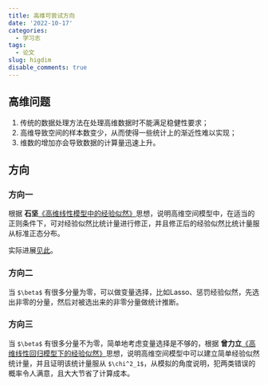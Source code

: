 ```yaml
---
title: 高维可尝试方向
date: '2022-10-17'
categories:
  - 学习志
tags:
  - 论文
slug: higdim
disable_comments: true
---
```

## 高维问题
1. 传统的数据处理方法在处理高维数据时不能满足稳健性要求；
2. 高维导致空间的样本数变少，从而使得一些统计上的渐近性难以实现；
3. 维数的增加亦会导致数据的计算量迅速上升。

## 方向

### 方向一 

根据 __石坚__[《高维线性模型中的经验似然》](/papers/HigDimen/2.pdf)思想，说明高维空间模型中，在适当的正则条件下，可对经验似然比统计量进行修正，并且修正后的经验似然比统计量服从标准正态分布。

实际进展[见此](https://tang-jay.github.io/HighDimen)。


### 方向二 
当 `$\beta$` 有很多分量为零，可以做变量选择，比如Lasso、惩罚经验似然，先选出非零的分量，然后对被选出来的非零分量做统计推断。


### 方向三 

当 `$\beta$` 有很多分量不为零，简单地考虑变量选择是不够的，根据 __曾力立__[《高维线性回归模型下的经验似然》](/papers/HigDimen/4.caj)思想，说明高维空间模型中可以建立简单经验似然统计量，并且证明该统计量服从 `$\chi^2_1$`，从模拟的角度说明，犯两类错误的概率令人满意，且大大节省了计算成本。

